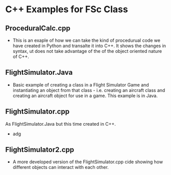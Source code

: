 # C++ Examples for FSc Class 

## ProceduralCalc.cpp
- This is an exaple of how we can take the kind of procedurual code we have created in Python and transalte it into C++. It shows the changes in syntax, 
ut does not take advantage of the of the object oriented nature of C++.

## FlightSimulator.Java

- Basic example of creating a class in a Flight Simulator Game and instantiating an object from that class - i.e. creating an aircraft class and creating an aircraft object for use in a game. This example is in Java.

## FlightSimulator.cpp
As FlightSimulator.Java but this time created in C++. 
- adg

## FlightSimulator2.cpp

- A more developed version of the FlightSimulator.cpp cide showing how different objects can interact with each other.
